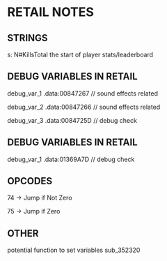 # RETAIL NOTES

## STRINGS
s: N#KillsTotal
the start of player stats/leaderboard

## DEBUG VARIABLES IN RETAIL
debug_var_1 .data:00847267 // sound effects related

debug_var_2 .data:00847266 // sound effects related

debug_var_3 .data:0084725D // debug check

## DEBUG VARIABLES IN RETAIL
debug_var_1 .data:01369A7D // debug check

## OPCODES
74 -> Jump if Not Zero

75 -> Jump if Zero

## OTHER
potential function to set variables sub_352320
